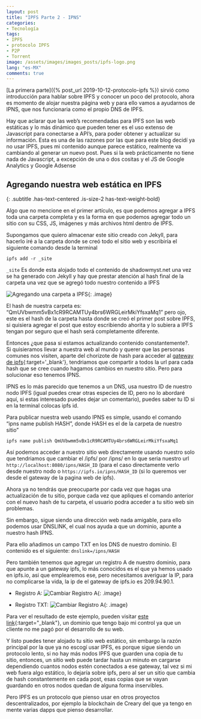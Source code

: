 ```yaml
---
layout: post
title: "IPFS Parte 2 - IPNS"
categories:
- Tecnología
tags: 
- IPFS
- protocolo IPFS
- P2P
- Torrent
image: /assets/images/images_posts/ipfs-logo.png
lang: "es-MX"
comments: true
---
```


[La primera parte]({% post_url 2019-10-12-protocolo-ipfs %}) sirvió como introducción para hablar sobre IPFS y conocer un poco del protocolo, ahora es momento de alojar nuestra página web y para ello vamos a ayudarnos de IPNS, que nos funcionaria como el propio DNS de IPFS.

Hay que aclarar que las web’s recomendadas para IPFS son las web estáticas y lo más dinámico que pueden tener es el uso extenso de Javascript para conectarse a API’s, para poder obtener y actualizar su información. Esta es una de las razones por las que para este blog decidí ya no usar IPFS, pues mi contenido aunque parece estático, realmente va cambiando al generar un nuevo post. Pues si la web prácticamente no tiene nada de Javascript, a excepción de una o dos cositas y el JS de Google Analytics y Google Adsense

## Agregando nuestra web estática en IPFS
{: .subtitle .has-text-centered .is-size-2 has-text-weight-bold}

Algo que no mencione en el primer artículo, es que podemos agregar a IPFS toda una carpeta completa y es la forma en que podemos agregar todo un sitio con su CSS, JS, imágenes y más archivos html dentro de IPFS.

Supongamos que quiero almacenar este sitio creado con Jekyll, para hacerlo iré a la carpeta donde se creó todo el sitio web y escribiría el siguiente comando desde la terminal

~~~
ipfs add -r _site
~~~

```_site``` Es donde esta alojado todo el contenido de shadowmyst.net una vez se ha generado con Jekyll y hay que prestar atención al hash final de la carpeta una vez que se agregó todo nuestro contenido a IPFS

![Agregando una carpeta a IPFS](/assets/images/images_posts/carpeta-ipfs.png){: .image}

El hash de nuestra carpeta es: “QmUVbwmm5vBx1cR9RCAMTUy4brs6WRGLeirMkiYfsxaMq1” pero ojo, este es el hash de la carpeta hasta donde se creó el primer post sobre IPFS, si quisiera agregar el post que estoy escribiendo ahorita y lo subiera a IPFS tengan por seguro que el hash será completamente diferente.

Entonces ¿que pasa si estamos actualizando contenido constantemente?. Si quisieramos llevar a nuestra web al mundo y querer que las personas comunes nos visiten, aparte del chorizote de hash para acceder al [gateway de ipfs](https://ipfs.io/ipfs/QmUVbwmm5vBx1cR9RCAMTUy4brs6WRGLeirMkiYfsxaMq1){:target='_blank'}, tendriamos que compartir a todos la url para cada hash que se cree cuando hagamos cambios en nuestro sitio. Pero para solucionar eso tenemos IPNS.

IPNS es lo más parecido que tenemos a un DNS, usa nuestro ID de nuestro nodo IPFS (igual puedes crear otras especies de ID, pero no lo abordaré aquí, si estas interesado puedes dejar un comentario), puedes saber tu ID si en la terminal colocas ipfs id.

Para publicar nuestra web usando IPNS es simple, usando el comando “ipns name publish HASH”, donde HASH es el de la carpeta de nuestro sitio”

~~~
ipfs name publish QmUVbwmm5vBx1cR9RCAMTUy4brs6WRGLeirMkiYfsxaMq1
~~~

Así podemos acceder a nuestro sitio web directamente usando nuestro solo que tendriamos que cambiar el /ipfs/ por /ipns/ en lo que seria nuestro url ```http://localhost:8080/ipns/HASH_ID``` (para el caso directamente verlo desde nuestro nodo o ```https://ipfs.io/ipns/HASH_ID``` (si lo queremos ver desde el gateway de la pagina web de ipfs).

Ahora ya no tendrás que preocuparte por cada vez que hagas una actualización de tu sitio, porque cada vez que apliques el comando anterior con el nuevo hash de tu carpeta, el usuario podra acceder a tu sitio web sin problemas.

Sin embargo, sigue siendo una dirección web nada amigable, para ello podemos usar DNSLINK, el cual nos ayuda a que un dominio, apunte a nuestro hash IPNS.

Para ello añadimos un campo TXT en los DNS de nuestro dominio. El contenido es el siguiente: ```dnslink=/ipns/HASH```

Pero también tenemos que agregar un registro A de nuestro dominio, para que apunte a un gateway ipfs, lo más conocidos es el que ya hemos usado en ipfs.io, asi que emplearemos ese, pero necesitamos averiguar la IP, para no complicarse la vida, la ip de el gateway de ipfs.io es 209.94.90.1.

- Registro A:
  ![Cambiar Registro A](/assets/images/images_posts/registroA-ipfs.png){: .image}

- Registro TXT:
  ![Cambiar Registro A](/assets/images/images_posts/registroTXT.png){: .image}

Para ver el resultado de este ejemplo, pueden visitar [este link](http://conservacionmaicesnativomexicanos.com/){:target="_blank"}, un dominio que tengo bajo mi control ya que un cliente no me pagó por el desarrollo de su web.

Y listo puedes tener alojado tu sitio web estático, sin embargo la razón principal por la que ya no escogí usar IPFS, es porque sigue siendo un protocolo lento, si no hay más nodos IPFS que guarden una copia de tu sitio, entonces, un sitio web puede tardar hasta un minuto en cargarse dependiendo cuantos nodos estén conectados a ese gateway, tal vez si mi web fuera algo estático, lo dejaría sobre ipfs, pero al ser un sitio que cambia de hash constantemente en cada post, esas copias que se vayan guardando en otros nodos quedan de alguna forma inservibles.

Pero IPFS es un protocolo que pienso usar en otros proyectos descentralizados, por ejemplo la blockchain de Creary del que ya tengo en mente varias dapps que pienso desarrollar.